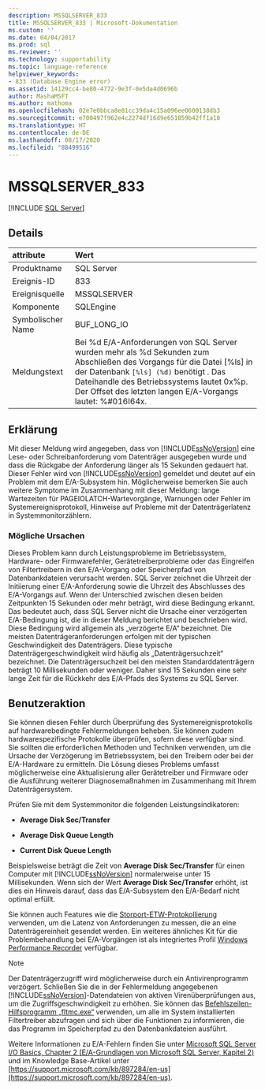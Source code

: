 ```yaml
---
description: MSSQLSERVER_833
title: MSSQLSERVER_833 | Microsoft-Dokumentation
ms.custom: ''
ms.date: 04/04/2017
ms.prod: sql
ms.reviewer: ''
ms.technology: supportability
ms.topic: language-reference
helpviewer_keywords:
- 833 (Database Engine error)
ms.assetid: 14129cc4-be80-4772-9e3f-0e5da4d0696b
author: MashaMSFT
ms.author: mathoma
ms.openlocfilehash: 02e7e0bbca8e81cc39da4c15a096ee0600138db3
ms.sourcegitcommit: e700497f962e4c2274df16d9e651059b42ff1a10
ms.translationtype: HT
ms.contentlocale: de-DE
ms.lasthandoff: 08/17/2020
ms.locfileid: "88499516"
---
```

# <a name="mssqlserver_833"></a>MSSQLSERVER_833
 [!INCLUDE [SQL Server](../../includes/applies-to-version/sqlserver.md)]
  
## <a name="details"></a>Details  
  
| attribute | Wert |  
| :-------- | :---- |  
|Produktname|SQL Server|  
|Ereignis-ID|833|  
|Ereignisquelle|MSSQLSERVER|  
|Komponente|SQLEngine|  
|Symbolischer Name|BUF_LONG_IO|  
|Meldungstext|Bei %d E/A-Anforderungen von SQL Server wurden mehr als %d Sekunden zum Abschließen des Vorgangs für die Datei [%ls] in der Datenbank `[%ls] (%d)` benötigt .  Das Dateihandle des Betriebssystems lautet 0x%p.  Der Offset des letzten langen E/A-Vorgangs lautet: %#016I64x.|  
  
## <a name="explanation"></a>Erklärung  
Mit dieser Meldung wird angegeben, dass von [!INCLUDE[ssNoVersion](../../includes/ssnoversion-md.md)] eine Lese- oder Schreibanforderung vom Datenträger ausgegeben wurde und dass die Rückgabe der Anforderung länger als 15 Sekunden gedauert hat. Dieser Fehler wird von [!INCLUDE[ssNoVersion](../../includes/ssnoversion-md.md)] gemeldet und deutet auf ein Problem mit dem E/A-Subsystem hin. Möglicherweise bemerken Sie auch weitere Symptome im Zusammenhang mit dieser Meldung: lange Wartezeiten für PAGEIOLATCH-Wartevorgänge, Warnungen oder Fehler im Systemereignisprotokoll, Hinweise auf Probleme mit der Datenträgerlatenz in Systemmonitorzählern. 
  
### <a name="possible-causes"></a>Mögliche Ursachen  
Dieses Problem kann durch Leistungsprobleme im Betriebssystem, Hardware- oder Firmwarefehler, Gerätetreiberprobleme oder das Eingreifen von Filtertreibern in den E/A-Vorgang oder Speicherpfad von Datenbankdateien verursacht werden. SQL Server zeichnet die Uhrzeit der Initiierung einer E/A-Anforderung sowie die Uhrzeit des Abschlusses des E/A-Vorgangs auf. Wenn der Unterschied zwischen diesen beiden Zeitpunkten 15 Sekunden oder mehr beträgt, wird diese Bedingung erkannt. Das bedeutet auch, dass SQL Server nicht die Ursache einer verzögerten E/A-Bedingung ist, die in dieser Meldung berichtet und beschrieben wird. Diese Bedingung wird allgemein als „verzögerte E/A“ bezeichnet. Die meisten Datenträgeranforderungen erfolgen mit der typischen Geschwindigkeit des Datenträgers. Diese typische Datenträgergeschwindigkeit wird häufig als „Datenträgersuchzeit“ bezeichnet. Die Datenträgersuchzeit bei den meisten Standarddatenträgern beträgt 10 Millisekunden oder weniger. Daher sind 15 Sekunden eine sehr lange Zeit für die Rückkehr des E/A-Pfads des Systems zu SQL Server. 
  
## <a name="user-action"></a>Benutzeraktion  
Sie können diesen Fehler durch Überprüfung des Systemereignisprotokolls auf hardwarebedingte Fehlermeldungen beheben. Sie können zudem hardwarespezifische Protokolle überprüfen, sofern diese verfügbar sind. Sie sollten die erforderlichen Methoden und Techniken verwenden, um die Ursache der Verzögerung im Betriebssystem, bei den Treibern oder bei der E/A-Hardware zu ermitteln. Die Lösung dieses Problems umfasst möglicherweise eine Aktualisierung aller Gerätetreiber und Firmware oder die Ausführung weiterer Diagnosemaßnahmen im Zusammenhang mit Ihrem Datenträgersystem. 
  
Prüfen Sie mit dem Systemmonitor die folgenden Leistungsindikatoren:  
  
-   **Average Disk Sec/Transfer**  
  
-   **Average Disk Queue Length**  
  
-   **Current Disk Queue Length**  
  
Beispielsweise beträgt die Zeit von **Average Disk Sec/Transfer** für einen Computer mit [!INCLUDE[ssNoVersion](../../includes/ssnoversion-md.md)] normalerweise unter 15 Millisekunden. Wenn sich der Wert **Average Disk Sec/Transfer** erhöht, ist dies ein Hinweis darauf, dass das E/A-Subsystem den E/A-Bedarf nicht optimal erfüllt.

Sie können auch Features wie die [Storport-ETW-Protokollierung](https://docs.microsoft.com/archive/blogs/ntdebugging/storport-etw-logging-to-measure-requests-made-to-a-disk-unit) verwenden, um die Latenz von Anforderungen zu messen, die an eine Datenträgereinheit gesendet werden. Ein weiteres ähnliches Kit für die Problembehandlung bei E/A-Vorgängen ist als integriertes Profil [Windows Performance Recorder](https://docs.microsoft.com/windows-hardware/test/wpt/introduction-to-wpr) verfügbar.
  
> [!NOTE]  
> Der Datenträgerzugriff wird möglicherweise durch ein Antivirenprogramm verzögert. Schließen Sie die in der Fehlermeldung angegebenen [!INCLUDE[ssNoVersion](../../includes/ssnoversion-md.md)]-Datendateien von aktiven Virenüberprüfungen aus, um die Zugriffsgeschwindigkeit zu erhöhen. Sie können das [Befehlszeilen-Hilfsprogramm „fltmc.exe“](https://docs.microsoft.com/windows-hardware/drivers/ifs/development-and-testing-tools#fltmcexe-control-program) verwenden, um alle im System installierten Filtertreiber abzufragen und sich über die Funktionen zu informieren, die das Programm im Speicherpfad zu den Datenbankdateien ausführt. 
  
Weitere Informationen zu E/A-Fehlern finden Sie unter [Microsoft SQL Server I/O Basics, Chapter 2 (E/A-Grundlagen von Microsoft SQL Server, Kapitel 2)](/previous-versions/sql/sql-server-2005/administrator/cc917726(v=technet.10)) und im Knowledge Base-Artikel unter [https://support.microsoft.com/kb/897284/en-us](https://support.microsoft.com/kb/897284/en-us).  
  
